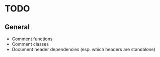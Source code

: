 # TODO

## General
- Comment functions
- Comment classes
- Document header dependencies (esp. which headers are standalone)
